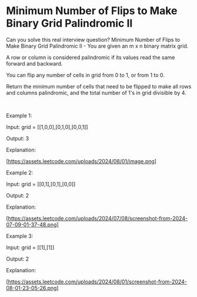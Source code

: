 # Minimum Number of Flips to Make Binary Grid Palindromic II

Can you solve this real interview question? Minimum Number of Flips to Make Binary Grid Palindromic II - You are given an m x n binary matrix grid.

A row or column is considered palindromic if its values read the same forward and backward.

You can flip any number of cells in grid from 0 to 1, or from 1 to 0.

Return the minimum number of cells that need to be flipped to make all rows and columns palindromic, and the total number of 1's in grid divisible by 4.

 

Example 1:

Input: grid = [[1,0,0],[0,1,0],[0,0,1]]

Output: 3

Explanation:

[https://assets.leetcode.com/uploads/2024/08/01/image.png]

Example 2:

Input: grid = [[0,1],[0,1],[0,0]]

Output: 2

Explanation:

[https://assets.leetcode.com/uploads/2024/07/08/screenshot-from-2024-07-09-01-37-48.png]

Example 3:

Input: grid = [[1],[1]]

Output: 2

Explanation:

[https://assets.leetcode.com/uploads/2024/08/01/screenshot-from-2024-08-01-23-05-26.png]